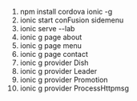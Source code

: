 1. npm install cordova ionic -g
2. ionic start conFusion sidemenu
3. ionic serve --lab
4. ionic g page about
5. ionic g page menu
6. ionic g page contact
7. ionic g provider Dish
8. ionic g provider Leader
9. ionic g provider Promotion
10. ionic g provider ProcessHttpmsg